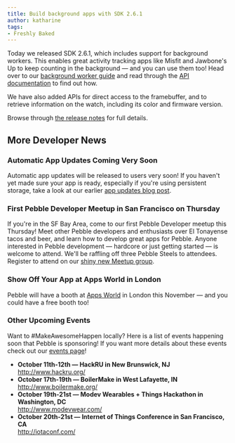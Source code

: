 ```yaml
---
title: Build background apps with SDK 2.6.1
author: katharine
tags:
- Freshly Baked
---
```


Today we released SDK 2.6.1, which includes support for background workers. This
enables great activity tracking apps like Misfit and Jawbone's Up to keep
counting in the background — and you can use them too! Head over to our
[background worker guide](/guides/events-and-services/background-worker/)
and read through the [API documentation](``AppWorker``) to find out how.

We have also added APIs for direct access to the framebuffer, and to retrieve
information on the watch, including its color and firmware version.

Browse through [the release notes](/sdk/changelogs/2.6) for full details.



## More Developer News

### Automatic App Updates Coming Very Soon

Automatic app updates will be released to users very soon! If you haven't yet
made sure your app is ready, especially if you're using persistent storage, take
a look at our earlier
[app updates blog post](/blog/2014/08/26/Getting-Ready-for-Automatic-App-Updates/).


### First Pebble Developer Meetup in San Francisco on Thursday

If you're in the SF Bay Area, come to our first Pebble Developer meetup this
Thursday! Meet other Pebble developers and enthusiasts over El Tonayense tacos
and beer, and learn how to develop great apps for Pebble. Anyone interested in
Pebble development — hardcore or just getting started — is welcome to attend.
We'll be raffling off three Pebble Steels to attendees. Register to attend on
our [shiny new Meetup group](http://www.meetup.com/PebbleSF/events/208002662/).

### Show Off Your App at Apps World in London

Pebble will have a booth at
[Apps World](https://www.apps-world.net/europe/index.php) in London this
November — and you could have a free booth too!

### Other Upcoming Events

Want to #MakeAwesomeHappen locally? Here is a list of events happening soon that
Pebble is sponsoring! If you want more details about these events check out our
[events page](/events/)!

- **October 11th-12th — HackRU in New Brunswick, NJ**  
  http://www.hackru.org/
- **October 17th-19th — BoilerMake in West Lafayette, IN**  
  http://www.boilermake.org/
- **October 19th-21st — Modev Wearables + Things Hackathon in Washington, DC**  
  http://www.modevwear.com/
- **October 20th-21st — Internet of Things Conference in San Francisco, CA**  
  http://iotaconf.com/
